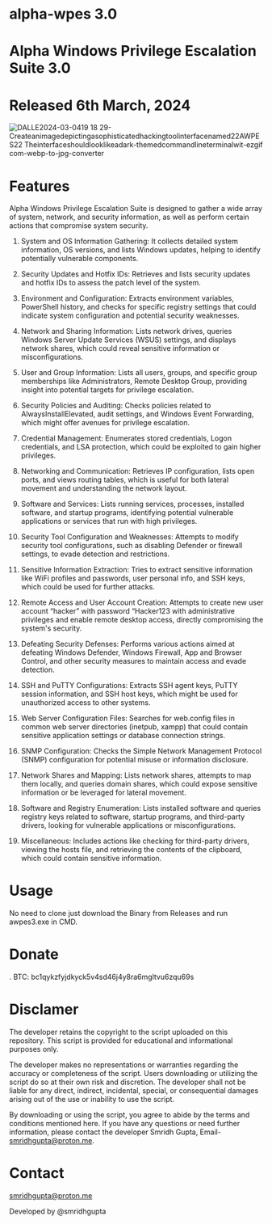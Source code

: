 # alpha-wpes 3.0

# Alpha Windows Privilege Escalation Suite 3.0

# Released 6th March, 2024

![DALLE2024-03-0419 18 29-Createanimagedepictingasophisticatedhackingtoolinterfacenamed22AWPES22 Theinterfaceshouldlooklikeadark-themedcommandlineterminalwit-ezgif com-webp-to-jpg-converter](https://github.com/smridhgupta/alpha-wpes/assets/106184548/0e9b1dfb-fdcb-4121-8ea6-9942d9e5dfd4)


# Features

Alpha Windows Privilege Escalation Suite is designed to gather a wide array of system, network, and security information, as well as perform certain actions that compromise system security. 

1. System and OS Information Gathering: It collects detailed system information, OS versions, and lists Windows updates, helping to identify potentially vulnerable components.

2. Security Updates and Hotfix IDs: Retrieves and lists security updates and hotfix IDs to assess the patch level of the system.

3. Environment and Configuration: Extracts environment variables, PowerShell history, and checks for specific registry settings that could indicate system configuration and potential security weaknesses.

4. Network and Sharing Information: Lists network drives, queries Windows Server Update Services (WSUS) settings, and displays network shares, which could reveal sensitive information or misconfigurations.

5. User and Group Information: Lists all users, groups, and specific group memberships like Administrators, Remote Desktop Group, providing insight into potential targets for privilege escalation.

6. Security Policies and Auditing: Checks policies related to AlwaysInstallElevated, audit settings, and Windows Event Forwarding, which might offer avenues for privilege escalation.

7. Credential Management: Enumerates stored credentials, Logon credentials, and LSA protection, which could be exploited to gain higher privileges.

8. Networking and Communication: Retrieves IP configuration, lists open ports, and views routing tables, which is useful for both lateral movement and understanding the network layout.

9. Software and Services: Lists running services, processes, installed software, and startup programs, identifying potential vulnerable applications or services that run with high privileges.

10. Security Tool Configuration and Weaknesses: Attempts to modify security tool configurations, such as disabling Defender or firewall settings, to evade detection and restrictions.

11. Sensitive Information Extraction: Tries to extract sensitive information like WiFi profiles and passwords, user personal info, and SSH keys, which could be used for further attacks.

12. Remote Access and User Account Creation: Attempts to create new user account “hacker” with password “Hacker123 with administrative privileges and enable remote desktop access, directly compromising the system's security.

13. Defeating Security Defenses: Performs various actions aimed at defeating Windows Defender, Windows Firewall, App and Browser Control, and other security measures to maintain access and evade detection.

14. SSH and PuTTY Configurations: Extracts SSH agent keys, PuTTY session information, and SSH host keys, which might be used for unauthorized access to other systems.

15. Web Server Configuration Files: Searches for web.config files in common web server directories (inetpub, xampp) that could contain sensitive application settings or database connection strings.

16. SNMP Configuration: Checks the Simple Network Management Protocol (SNMP) configuration for potential misuse or information disclosure.

17. Network Shares and Mapping: Lists network shares, attempts to map them locally, and queries domain shares, which could expose sensitive information or be leveraged for lateral movement.

18. Software and Registry Enumeration: Lists installed software and queries registry keys related to software, startup programs, and third-party drivers, looking for vulnerable applications or misconfigurations.

19. Miscellaneous: Includes actions like checking for third-party drivers, viewing the hosts file, and retrieving the contents of the clipboard, which could contain sensitive information.


# Usage

No need to clone just download the Binary from Releases and run awpes3.exe in CMD.

# Donate

. BTC: bc1qykzfyjdkyck5v4sd46j4y8ra6mgltvu6zqu69s

# Disclamer

The developer retains the copyright to the script uploaded on this repository. This script is provided for educational and informational purposes only.

The developer makes no representations or warranties regarding the accuracy or completeness of the script. Users downloading or utilizing the script do so at their own risk and discretion. The developer shall not be liable for any direct, indirect, incidental, special, or consequential damages arising out of the use or inability to use the script.

By downloading or using the script, you agree to abide by the terms and conditions mentioned here. If you have any questions or need further information, please contact the developer Smridh Gupta, Email- smridhgupta@proton.me.

# Contact
smridhgupta@proton.me

Developed by @smridhgupta
